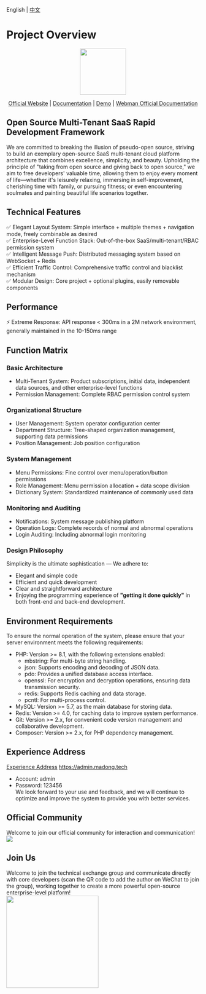 English | [中文](./README.md)

# Project Overview

<p align="center">
    <img src="https://madong.tech/app/kbase/upload/avatar/202503/67e75c135c1f.md.png" width="120" />
</p>
<p align="center">
    <a href="https://www.madong.tech" target="_blank">Official Website</a> |
    <a href="https://madong.tech/kbase/doc?name=md" target="_blank">Documentation</a> | 
    <a href="https://admin.madong.tech" target="_blank">Demo</a> |
    <a href="https://www.workerman.net/doc/webman/" target="_blank">Webman Official Documentation</a> 
</p>

## Open Source Multi-Tenant SaaS Rapid Development Framework
We are committed to breaking the illusion of pseudo-open source, striving to build an exemplary open-source SaaS multi-tenant cloud platform architecture that combines excellence, simplicity, and beauty. Upholding the principle of "taking from open source and giving back to open source," we aim to free developers' valuable time, allowing them to enjoy every moment of life—whether it's leisurely relaxing, immersing in self-improvement, cherishing time with family, or pursuing fitness; or even encountering soulmates and painting beautiful life scenarios together.

## Technical Features
✅ Elegant Layout System: Simple interface + multiple themes + navigation mode, freely combinable as desired  
✅ Enterprise-Level Function Stack: Out-of-the-box SaaS/multi-tenant/RBAC permission system  
✅ Intelligent Message Push: Distributed messaging system based on WebSocket + Redis  
✅ Efficient Traffic Control: Comprehensive traffic control and blacklist mechanism  
✅ Modular Design: Core project + optional plugins, easily removable components  

## Performance
⚡ Extreme Response: API response < 300ms in a 2M network environment, generally maintained in the 10-150ms range  

## Function Matrix
### Basic Architecture
- Multi-Tenant System: Product subscriptions, initial data, independent data sources, and other enterprise-level functions  
- Permission Management: Complete RBAC permission control system  
### Organizational Structure
- User Management: System operator configuration center  
- Department Structure: Tree-shaped organization management, supporting data permissions  
- Position Management: Job position configuration  
### System Management
- Menu Permissions: Fine control over menu/operation/button permissions  
- Role Management: Menu permission allocation + data scope division  
- Dictionary System: Standardized maintenance of commonly used data  
### Monitoring and Auditing
- Notifications: System message publishing platform  
- Operation Logs: Complete records of normal and abnormal operations  
- Login Auditing: Including abnormal login monitoring  
### Design Philosophy
Simplicity is the ultimate sophistication — We adhere to:
- Elegant and simple code  
- Efficient and quick development  
- Clear and straightforward architecture  
- Enjoying the programming experience of **"getting it done quickly"** in both front-end and back-end development.  

## Environment Requirements
To ensure the normal operation of the system, please ensure that your server environment meets the following requirements:
- PHP: Version >= 8.1, with the following extensions enabled:
  - mbstring: For multi-byte string handling.  
  - json: Supports encoding and decoding of JSON data.  
  - pdo: Provides a unified database access interface.  
  - openssl: For encryption and decryption operations, ensuring data transmission security.  
  - redis: Supports Redis caching and data storage.  
  - pcntl: For multi-process control.  
- MySQL: Version >= 5.7, as the main database for storing data.  
- Redis: Version >= 4.0, for caching data to improve system performance.  
- Git: Version >= 2.x, for convenient code version management and collaborative development.  
- Composer: Version >= 2.x, for PHP dependency management.  

## Experience Address

[Experience Address](https://admin.madong.tech) https://admin.madong.tech  
- Account: admin  
- Password: 123456  
We look forward to your use and feedback, and we will continue to optimize and improve the system to provide you with better services.

## Official Community
Welcome to join our official community for interaction and communication! <img src="https://svg.hamm.cn/badge.svg?key=QQ Channel&value=pd52261144"/>

## Join Us
Welcome to join the technical exchange group and communicate directly with core developers (scan the QR code to add the author on WeChat to join the group), working together to create a more powerful open-source enterprise-level platform!  
<img src="https://madong.tech/app/admin/upload/files/20250605/684160e45fcc.png" width="240" />
